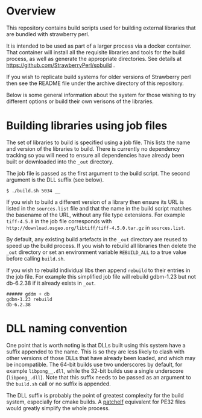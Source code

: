 # Overview

This repository contains build scripts used for building external libraries that are bundled with strawberry perl.

It is intended to be used as part of a larger process via a docker container.  That container will install all the requisite libraries and tools for the build process, as well as generate the appropriate directories.  See details at https://github.com/StrawberryPerl/spbuild .

If you wish to replicate build systems for older versions of Strawberry perl then see the README file under the archive directory of this repository.  

Below is some general information about the system for those wishing to try different options or build their own verisons of the libraries. 

# Building libraries using job files

The set of libraries to build is specified using a job file.  This lists the name and version of the libraries to build.  There is currently no dependency tracking so you will need to ensure all dependencies have already been built or downloaded into the ```_out``` directory.  

The job file is passed as the first argument to the build script.  The second argument is the DLL suffix (see below).

```
$ ./build.sh 5034 __
```

If you wish to build a different version of a library then ensure its URL is listed in the ```sources.list``` file and that the name in the build script matches the basename of the URL, without any file type extensions.  For example ```tiff-4.5.0``` in the job file corresponds with ```http://download.osgeo.org/libtiff/tiff-4.5.0.tar.gz``` in ```sources.list```.  

By default, any existing build artefacts in the ```_out``` directory are reused to speed up the build process.  If you wish to rebuild all libraries then delete the ```_out``` directory or set an environment variable ```REBUILD_ALL``` to a true value before calling ```build.sh```.

If you wish to rebuild individual libs then append ```rebuild``` to their entries in the job file.  For example this simplified job file will rebuild gdbm-1.23 but not db-6.2.38 if it already exists in ```_out```.

```
###### gddm + db
gdbm-1.23 rebuild
db-6.2.38
``` 


#  DLL naming convention

One point that is worth noting is that DLLs built using this system have a suffix appended to the name.  This is so they are less likely to clash with other versions of those DLLs that have already been loaded, and which may be incompatible.  The 64-bit builds use two underscores by default, for example ```libpong__.dll```, while the 32-bit builds use a single underscore (```libpong_.dll```).  Note that this suffix needs to be passed as an argument to the ```build.sh``` call or no suffix is appended.

The DLL suffix is probably the point of greatest complexity for the build system, especially for cmake builds.  A [patchelf](https://github.com/NixOS/patchelf) equivalent for PE32 files would  greatly simplify the whole process.  
